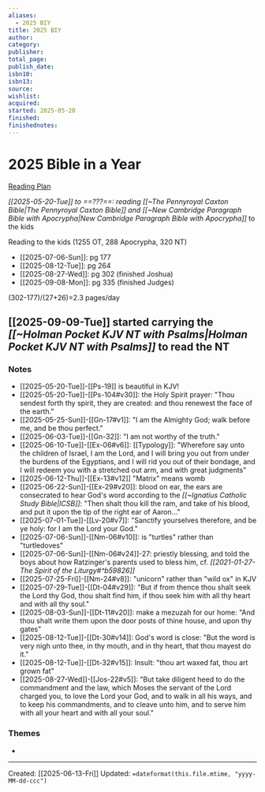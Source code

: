 ```yaml
---
aliases:
  - 2025 BIY
title: 2025 BIY
author: 
category: 
publisher: 
total_page: 
publish_date: 
isbn10: 
isbn13: 
source: 
wishlist: 
acquired: 
started: 2025-05-20
finished: 
finishednotes:
---
```

# 2025 Bible in a Year
[Reading Plan](https://cdn.shopify.com/s/files/1/1125/2740/files/the-official-365-day-reading-plan-for-the-bible-in-a-year_2.pdf?v=1611238365)


*[[2025-05-20-Tue]] to ==???==: reading [[~The Pennyroyal Caxton Bible|The Pennyroyal Caxton Bible]] and [[~New Cambridge Paragraph Bible with Apocrypha|New Cambridge Paragraph Bible with Apocrypha]]* to the kids

Reading to the kids (1255 OT, 288 Apocrypha, 320 NT)
- [[2025-07-06-Sun]]: pg 177 
- [[2025-08-12-Tue]]: pg 264
- [[2025-08-27-Wed]]: pg 302 (finished Joshua)
- [[2025-09-08-Mon]]: pg 335 (finished Judges)

(302-177)/(27+26)=2.3 pages/day 


[[2025-09-09-Tue]] started carrying the *[[~Holman Pocket KJV NT with Psalms|Holman Pocket KJV NT with Psalms]]* to read the NT
- 



### Notes 
- [[2025-05-20-Tue]]-[[Ps-19]] is beautiful in KJV!
- [[2025-05-20-Tue]]-[[Ps-104#v30]]: the Holy Spirit prayer: "Thou sendest forth thy spirit, they are created: and thou renewest the face of the earth."
- [[2025-05-25-Sun]]-[[Gn-17#v1]]: "I am the Almighty God; walk before me, and be thou perfect." 
- [[2025-06-03-Tue]]-[[Gn-32]]: "I am not worthy of the truth."
- [[2025-06-10-Tue]]-[[Ex-06#v6]]: [[Typology]]: "Wherefore say unto the children of Israel, I am the Lord, and I will bring you out from under the burdens of the Egyptians, and I will rid you out of their bondage, and I will redeem you with a stretched out arm, and with great judgments"
- [[2025-06-12-Thu]]-[[Ex-13#v12]] "Matrix" means womb 
- [[2025-06-22-Sun]]-[[Ex-29#v20]]: blood on ear, the ears are consecrated to hear God's word according to the *[[~Ignatius Catholic Study Bible|ICSB]]*: "Then shalt thou kill the ram, and take of his blood, and put it upon the tip of the right ear of Aaron..."
- [[2025-07-01-Tue]]-[[Lv-20#v7]]: "Sanctify yourselves therefore, and be ye holy: for I am the Lord your God."
- [[2025-07-06-Sun]]-[[Nm-06#v10]]: is "turtles" rather than "turtledoves"
- [[2025-07-06-Sun]]-[[Nm-06#v24]]-27: priestly blessing, and told the boys about how Ratzinger's parents used to bless him, cf. *[[2021-01-27-The Spirit of the Liturgy#^b59826]]* 
- [[2025-07-25-Fri]]-[[Nm-24#v8]]: "unicorn" rather than "wild ox" in KJV
- [[2025-07-29-Tue]]-[[Dt-04#v29]]: "But if from thence thou shalt seek the Lord thy God, thou shalt find him, if thou seek him with all thy heart and with all thy soul."
- [[2025-08-03-Sun]]-[[Dt-11#v20]]: make a mezuzah for our home: "And thou shalt write them upon the door posts of thine house, and upon thy gates"
- [[2025-08-12-Tue]]-[[Dt-30#v14]]: God's word is close: "But the word is very nigh unto thee, in thy mouth, and in thy heart, that thou mayest do it."
- [[2025-08-12-Tue]]-[[Dt-32#v15]]: Insult: "thou art waxed fat, thou art grown fat"
- [[2025-08-27-Wed]]-[[Jos-22#v5]]: "But take diligent heed to do the commandment and the law, which Moses the servant of the Lord charged you, to love the Lord your God, and to walk in all his ways, and to keep his commandments, and to cleave unto him, and to serve him with all your heart and with all your soul."


### Themes
- 

---
Created: [[2025-06-13-Fri]]
Updated: `=dateformat(this.file.mtime, "yyyy-MM-dd-ccc")`
